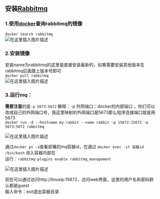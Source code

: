 ## 安装[Rabbitmq](https://so.csdn.net/so/search?q=Rabbitmq&spm=1001.2101.3001.7020)

### 1.使用[docker](https://so.csdn.net/so/search?q=docker&spm=1001.2101.3001.7020)查询rabbitmq的镜像

`docker search rabbitmq`  
![在这里插入图片描述](https://img-blog.csdnimg.cn/20210713142415838.png?x-oss-process=image/watermark,type_ZmFuZ3poZW5naGVpdGk,shadow_10,text_aHR0cHM6Ly9ibG9nLmNzZG4ubmV0L3FxXzQ1NTAyMzM2,size_16,color_FFFFFF,t_70)

### 2.安装镜像

安装name为rabbitmq的这里是直接安装最新的，如果需要安装其他版本在rabbitmq后面跟上版本号即可  
`docker pull rabbitmq`  
![在这里插入图片描述](https://img-blog.csdnimg.cn/20210713142423729.png)

### 3.运行mq：

**需要注意**的是`-p 5673:5672` 解释：-p 外网端口：docker的内部端口 ，你们可以改成自己的外网端口号，我这里映射的外网端口是5673那么程序连接端口就是用5673  
`docker run -d --hostname my-rabbit --name rabbit -p 15672:15672 -p 5673:5672 rabbitmq`

![在这里插入图片描述](https://img-blog.csdnimg.cn/20210713142432574.png)

通过`docker ps -a`查看部署的mq容器id，在通过 `docker exec -it 容器id /bin/bash` 进入容器内部在  
运行：`rabbitmq-plugins enable rabbitmq_management`

![在这里插入图片描述](https://img-blog.csdnimg.cn/20210713142438754.png)

现在可以通过访问http://linuxip:15672，访问web界面，这里的用户名和密码默认都是guest  
输入命令：exit退出容器目录.